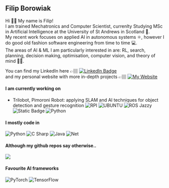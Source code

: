 ## Filip Borowiak

Hi 👋🏽 My name is Filip! <br>
I am trained Mechatronics and Computer Scientist, currenlty Studying MSc in Artificial Intelligence at the University of St Andrews in Scotland 🏴󠁧󠁢󠁳󠁣󠁴󠁿. <br>
My recent work focuses on applied AI in autonomous systems ⚛️, however I do good old fashion software engineering from time to time 💻. <br>
The areas of AI & ML I am particularly interested in are: RL, search, planning, decision making, optimisation, computer vision, and theory of mind 🤖🧠.

You can find my LinkedIn here 👉🏽 [![LinkedIn Badge](https://img.shields.io/badge/-Filip%20Borowiak-blue?style=flat-square&logo=Linkedin&logoColor=white&link=https://www.linkedin.com/in/filipborowiak/)](https://www.linkedin.com/in/filipborowiak/) <br>
and my personal website with more in-depth projects 👉🏽 [![My Website](https://img.shields.io/badge/visit_my_website-filipborowiak.com-purple)](https://www.filipborowiak.com) <br>

#### I am currently working on
- Trilobot, Pimoroni Robot: applying SLAM and AI techniques for object detection and gesture recognition ![RPI](https://img.shields.io/badge/raspberrypi4-purple) ![UBUNTU](https://img.shields.io/badge/ubuntu-orange) ![ROS Jazzy](https://img.shields.io/badge/ROS2-Jazzy_Jalisco-green) ![Static Badge](https://img.shields.io/badge/rviz-green) ![Python](https://img.shields.io/badge/python3-green)

#### I mostly code in
![Python](https://img.shields.io/badge/Python-14354C?style=for-the-badge&logo=python&logoColor=white) ![C Sharp](https://img.shields.io/badge/C%23-239120?style=for-the-badge&logo=c-sharp&logoColor=white) ![Java](https://img.shields.io/badge/Java-ED8B00?style=for-the-badge&logo=openjdk&logoColor=white) ![Net](https://img.shields.io/badge/.NET-5C2D91?style=for-the-badge&logo=.net&logoColor=white)

#### Although my github repos say otherwise..
<img src="https://github-readme-stats.vercel.app/api/top-langs/?username=borowiak-filip&theme=blue-green"/>

#### Favourite AI frameworks
![PyTorch](https://img.shields.io/badge/Pytorch-red?style=for-the-badge)
![TensorFlow](https://img.shields.io/badge/TensorFlow-FF6F00?style=for-the-badge&logo=tensorflow&logoColor=white)



